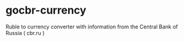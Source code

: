 # gocbr-currency
Ruble to currency converter with information from the Central Bank of Russia ( cbr.ru )

